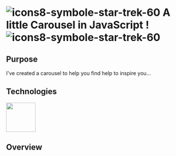 # ![icons8-symbole-star-trek-60](https://github.com/mathieu-Glt/A_pretty_little_Carousel/assets/84771497/db6a5774-2371-4332-9f59-4df25f79960e) A little Carousel in JavaScript ! ![icons8-symbole-star-trek-60](https://github.com/mathieu-Glt/A_pretty_little_Carousel/assets/84771497/db6a5774-2371-4332-9f59-4df25f79960e)

## Purpose 
I've created a carousel to help you find help to inspire you...

## Technologies 
<img src="https://upload.wikimedia.org/wikipedia/commons/6/6a/JavaScript-logo.png" width="80" /> 

 ## Overview  
 
